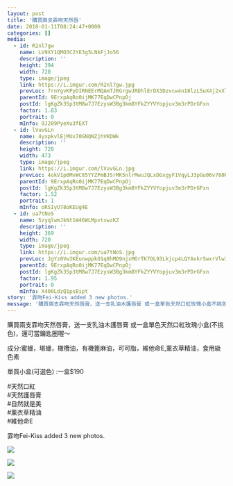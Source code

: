 ```yaml
---
layout: post
title: '購買兩支霏吻天然唇' 
date: 2018-01-11T08:24:47+0000 
categories: [] 
media:
  - id: R2nl7gw
    name: LV9XY1QMO3C2YE3g5LNkFjJo56
    description: ''   
    height: 394
    width: 720
    type: image/jpeg
    link: https://i.imgur.com/R2nl7gw.jpg
    prevLoc: 7rnYgvKPyDIRNEErMQAmTJRGrgwJRDhlErDX3Dzvcw4n18lzL5uX4j2xXlXnIREAGqyY1VuZO4KXAvJph4rYK84gN3Ir0r6MX8EGiBgAoJnXlGigMVPN1k6XfvwrnGgE33sA3K6L6jpvuv0Kprqg9RFLP9jVw70DHLv0oVpp6PCVgEALw22NFRrNWBROP6Tw0MNKYER0UYQQqyQJQDh52LRRJOLvc9ZV5Lyjm5fDGp0kM7RoIzgW02mWRLhjgwQzmjK2
    parentId: 9ErxpAqRo0ijMK77EqDwCPnpOj
    postId: lgKgZk35p3tM8w7J7EzysW3Bg3km8YFkZYYVYopjuv3m3rPDrGFxn
    factor: 1.83
    portrait: 0
    mInfo: 9J209PyeXu3fEXT
  - id: lVuvGLn
    name: 4yxpkvlEjMUx70GNQNZjhVKDWk
    description: ''   
    height: 720
    width: 473
    type: image/jpeg
    link: https://i.imgur.com/lVuvGLn.jpg
    prevLoc: 4okV1p0MvWC85YYZPmBJSrMK5nlrMwuJQLxDGxgyF1VqyLJ3pGu06v780R0Efy1YmGZp3ETxAgzYovV9cl0EmDERGNIvLAD8VlNYHv2Dl0OgJ8HKOB8Mx21ZczZ1JDLy5qU5VOLqB1YEUpRoWJRQ7EC3vvJ34QE6spKmNPDDOYfXjlm6N11gS7GxX47P50C6APQ4PXOLfyBr2yn0VViXkY1XoLNXT3ogo4gZ02F0knmkWx17Fozw6mMwW8tLx5z814WO
    parentId: 9ErxpAqRo0ijMK77EqDwCPnpOj
    postId: lgKgZk35p3tM8w7J7EzysW3Bg3km8YFkZYYVYopjuv3m3rPDrGFxn
    factor: 1.52
    portrait: 1
    mInfo: oRSIyU78oKEUg4E
  - id: ua7tNoS
    name: 5zyqlwmJkNt1W46WLMpvtxwzKZ
    description: ''   
    height: 369
    width: 720
    type: image/jpeg
    link: https://i.imgur.com/ua7tNoS.jpg
    prevLoc: JgYz0Vw3KEunwppkO1q8hMO9njxMOrTK7OL93Lkjcp4LQYAxkrSwxrVlw3wXIwyBzK1LJQF1E9J3Nm56tvrqA0xR37IN0Wjq2G9BtrNwBVAZVwczGM1EVGyPFDVmZ1Q4KrcvM2zQR1mrtY2G4OYJk5UJ18o6NVJYipNPyA55g0fXqQ58099vSY2nV4Yn45IDJ7gvZx02UJ0qJGDD7mtOZ8nQLVQNFlqRBW0QNrCjDW5P5jnNFO1pDrRp9VSr3g2gkDPx
    parentId: 9ErxpAqRo0ijMK77EqDwCPnpOj
    postId: lgKgZk35p3tM8w7J7EzysW3Bg3km8YFkZYYVYopjuv3m3rPDrGFxn
    factor: 1.95
    portrait: 0
    mInfo: X400LdzQ1psBipt
story: '霏吻Fei-Kiss added 3 new photos.'  
message: '購買兩支霏吻天然唇膏，送一支乳油木護唇膏 或一盒單色天然口紅玫瑰小盒不挑色，還可當鑰匙圈喔～    成分;蜜蠟，堪蠟，橄欖油，有機篦麻油..'  
---
```


購買兩支霏吻天然唇膏，送一支乳油木護唇膏 或一盒單色天然口紅玫瑰小盒(不挑色)，還可當鑰匙圈喔～  
  
成分:蜜蠟，堪蠟，橄欖油，有機篦麻油，可可脂，維他命E,薰衣草精油，食用級色素  
  
單買小盒(可選色) :一盒$190  
  
#天然口紅  
#天然護唇膏  
#自然就是美  
#薰衣草精油  
#維他命E
 
 
[//]: #story:
霏吻Fei-Kiss added 3 new photos.


[//]: #media:  
<a href="https://i.imgur.com/R2nl7gw.jpg"><img class="postImage" src="https://i.imgur.com/R2nl7gwh.jpg" />  
</a>    

<a href="https://i.imgur.com/lVuvGLn.jpg"><img class="postImage" src="https://i.imgur.com/lVuvGLnh.jpg" />  
</a>    

<a href="https://i.imgur.com/ua7tNoS.jpg"><img class="postImage" src="https://i.imgur.com/ua7tNoSh.jpg" />  
</a>   
